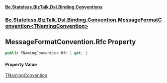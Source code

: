 #### [Be.Stateless.BizTalk.Dsl.Binding.Conventions](README.md 'README')
### [Be.Stateless.BizTalk.Dsl.Binding.Convention](Be.Stateless.BizTalk.Dsl.Binding.Convention.md 'Be.Stateless.BizTalk.Dsl.Binding.Convention').[MessageFormatConvention&lt;TNamingConvention&gt;](MessageFormatConvention_TNamingConvention_.md 'Be.Stateless.BizTalk.Dsl.Binding.Convention.MessageFormatConvention<TNamingConvention>')

## MessageFormatConvention<TNamingConvention>.Rfc Property

```csharp
public TNamingConvention Rfc { get; }
```

#### Property Value
[TNamingConvention](MessageFormatConvention_TNamingConvention_.md#Be.Stateless.BizTalk.Dsl.Binding.Convention.MessageFormatConvention_TNamingConvention_.TNamingConvention 'Be.Stateless.BizTalk.Dsl.Binding.Convention.MessageFormatConvention<TNamingConvention>.TNamingConvention')